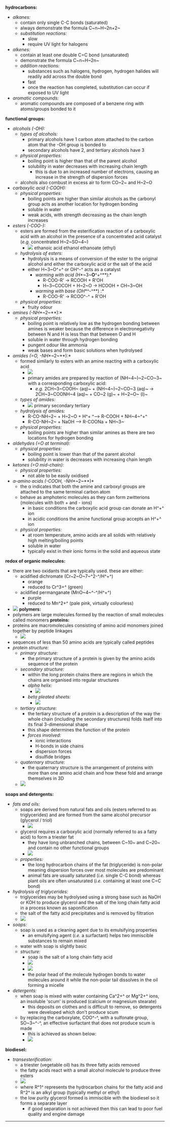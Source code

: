 **hydrocarbons:**
- *alkanes:*
  - contain only single C-C bonds (saturated)
  - always demonstrate the formula C~n~H~2n+2~
  - *substitution reactions:*
    - slow
    - require UV light for halogens
- *alkenes:*
  - contain at least one double C=C bond (unsaturated)
  - demonstrate the formula C~n~H~2n~
  - *addition reactions:*
    - substances such as halogens, hydrogen, hydrogen halides will readily add across the double bond
    - fast
    - once the reaction has completed, substitution can occur if exposed to UV light
- *aromatic compounds:*
  - aromatic compounds are composed of a benzene ring with atoms/groups bonded to it

**functional groups:**
- *alcohols (-OH):*
  - *types of alcohols:*
    - primary alcohols have 1 carbon atom attached to the carbon atom that the -OH group is bonded to
    - secondary alcohols have 2, and tertiary alcohols have 3
  - *physical properties:*
    - boiling point is higher than that of the parent alcohol
    - solubility in water decreases with increasing chain length
      - this is due to an increased number of electrons, causing an increase in the strength of dispersion forces
  - alcohols also combust in excess air to form CO~2~ and H~2~O
- *carboxylic acid (-COOH):*
  - *physical properties:*
    - boiling points are higher than similar alcohols as the carbonyl group acts as another location for hydrogen bonding
    - soluble in water
    - weak acids, with strength decreasing as the chain length increases
- *esters (-COO-):*
  - esters are formed from the esterification reaction of a carboxylic acid with an alcohol in the presence of a concentrated acid catalyst (*e.g.* concentrated H~2~SO~4~)
    - ![](./images/image_1.d3f12366.emf)
    ethanoic acid ethanol ethanoate (ethyl)
  - *hydrolysis of esters:*
    - hydrolysis is a means of conversion of the ester to the original alcohol and either the carboxylic acid or the salt of the acid
    - either H~3~O^+^ or OH^\-^ acts as a catalyst
      - *warming with acid (H**~3~**O**^+^**):*
        - R-COO-R' → RCOOH + R'OH
        - H~3~COCOH + H~2~O → HCOOH + CH~3~OH
      - *warming with base (OH**^\-^**) :*
        - R-COO-R' → RCOO^\-^ + R'OH
  - *physical properties:*
    - fruity odour
- *amines (-NH**~2~**):*
  - *physical properties:*
    - boiling point is relatively low as the hydrogen bonding between amines is weaker because the difference in electronegativity between N and H is less than that between O and H
    - soluble in water through hydrogen bonding
    - pungent odour like ammonia
    - weak bases and form basic solutions when hydrolysed
- *amides (=O, -NH**~2~**):*
  - formed similarly to esters with an amine reacting with a carboxylic acid
    - ![](./images/image_2.b4ba6c80.emf)
    - primary amides are prepared by reaction of (NH~4~)~2~CO~3~ with a corresponding carboxylic acid:
      - *e.g.* 2CH~3~COOH~ (aq)~ + (NH~4~)~2~CO~3 (aq)~ → 2CH~3~COONH~4 (aq)~ + CO~2 (g)~ + H~2~O~ (l)~
  - *types of amides:*
    - ![](./images/image_3.ba95e1c9.emf)
    primary secondary tertiary
  - *hydrolysis of amides:*
    - R-CO-NH~2~ + H~2~O + H^\+ ^⟶ R-COOH + NH~4~^+^
    - R-CO-NH~2~ + NaOH ⟶ R-COONa + NH~3~
  - *physical properties:*
    - boiling points are higher than similar amines as there are two locations for hydrogen bonding
- *aldehydes (=O at terminal):*
  - *physical properties:*
    - boiling point is lower than that of the parent alcohol
    - solubility in water is decreases with increasing chain length
- *ketones (=O mid-chain):*
  - *physical properties:*
    - not able to be easily oxidised
- *α-amino acids (-COOH, -NH**~2~**)*
  - the α indicates that both the amine and carboxyl groups are attached to the same terminal carbon atom
  - behave as amphoteric molecules as they can form zwitterions (molecules with both + and - ions)
    - in basic conditions the carboxylic acid group can donate an H^+^ ion
    - in acidic conditions the amine functional group accepts an H^+^ ion
  - *physical properties:*
    - at room temperature, amino acids are all solids with relatively high melting/boiling points
    - soluble in water
    - typically exist in their ionic forms in the solid and aqueous state

**redox of organic molecules:**
- there are two oxidants that are typically used. these are either:
  - acidified dichromate (Cr~2~O~7~^2-^/H^+^)
    - orange
    - reduced to Cr^3+^ (green)
  - acidified permanganate (MnO~4~^\-^/H^+^)
    - purple
    - reduced to Mn^2+^ (pale pink, virtually colourless)
- ![](./images/image_4.4b9ce33f.png)
**polymers:**
- polymers are large molecules formed by the reaction of small molecules called monomers
**proteins:**
- proteins are macromolecules consisting of amino acid monomers joined together by peptide linkages
  - ![](./images/image_5.fc3f5f79.emf)
- sequences of less than 50 amino acids are typically called peptides
- *protein structure:*
  - *primary structure:*
    - the primary structure of a protein is given by the amino acids sequence of the protein
  - *secondary structure:*
    - within the long protein chains there are regions in which the chains are organised into regular structures
    - *alpha helix:*
      - ![](./images/image_6.d4df091a.png)
    - *beta pleated sheets:*
      - ![](./images/image_7.13a1bb6c.emf)
  - *tertiary structure:*
    - the tertiary structure of a protein is a description of the way the whole chain (including the secondary structures) folds itself into its final 3-dimensional shape
    - this shape determines the function of the protein
    - *forces involved:*
      - ionic interactions
      - H-bonds in side chains
      - dispersion forces
      - disulfide bridges
  - *quaternary structure:*
    - the quaternary structure is the arrangement of proteins with more than one amino acid chain and how these fold and arrange themselves in 3D
  - ![](./images/image_8.75575f2c.png)

**soaps and detergents:**
- *fats and oils:*
  - soaps are derived from natural fats and oils (esters referred to as triglycerides) and are formed from the same alcohol precursor (glycerol / triol)
    - ![](./images/image_9.1e8b7298.emf)
  - glycerol requires a carboxylic acid (normally referred to as a fatty acid) to form a triester fat
    - they have long unbranched chains, between C~10~ and C~20~ and contain no other functional groups
    - ![](./images/image_10.5610b8e0.emf)
  - *properties:*
    - the long hydrocarbon chains of the fat (triglyceride) is non-polar meaning dispersion forces over most molecules are predominant
    - animal fats are usually saturated (*i.e.* single C-C bond) whereas plant oils are often unsaturated (*i.e.* containing at least one C=C bond)
- *hydrolysis of triglycerides:*
  - triglycerides may be hydrolysed using a strong base such as NaOH or KOH to produce glycerol and the salt of the long chain fatty acid in a process known as saponification
  - the salt of the fatty acid precipitates and is removed by filtration
  - ![](./images/image_11.f8bf4e33.emf)
- *soaps:*
  - soap is used as a cleaning agent due to its emulsifying properties
    - an emulsifying agent (*i.e.* a surfactant) helps two immiscible substances to remain mixed
  - water with soap is slightly basic
  - *structure:*
    - soap is the salt of a long chain fatty acid
    - ![](./images/image_12.5cc53dfd.emf)
    - ![](./images/image_13.ff2aa120.emf)
    - the polar head of the molecule hydrogen bonds to water molecules around it while the non-polar tail dissolves in the oil forming a micelle
- *detergents:*
  - when soap is mixed with water containing Ca^2+^ or Mg^2+^ ions, an insoluble 'scum' is produced (calcium or magnesium stearate)
    - this deposits on clothes and is difficult to remove, so detergents were developed which don't produce scum
  - by replacing the carboxylate, COO^\-^, with a sulfonate group, SO~3~^\-^, an effective surfactant that does not produce scum is made
    - this is achieved as shown below:
    - ![](./images/image_14.974604b2.emf)

**biodiesel:**
- *transesterification:*
  - a triester (vegetable oil) has its three fatty acids removed
  - the fatty acids react with a small alcohol molecule to produce three esters
  - ![](./images/image_15.b33aa6a1.emf)
  - where R^1^ represents the hydrocarbon chains for the fatty acid and R^2^ is an alkyl group (typically methyl or ethyl)
  - the low purity glycerol formed is immiscible with the biodiesel so it forms a separate layer
    - if good separation is not achieved then this can lead to poor fuel quality and engine damage
-----
